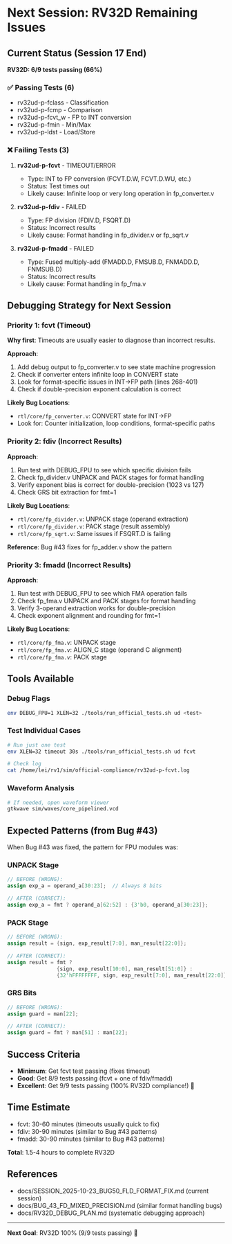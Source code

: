 # Next Session: RV32D Remaining Issues

## Current Status (Session 17 End)

**RV32D: 6/9 tests passing (66%)**

### ✅ Passing Tests (6)
- rv32ud-p-fclass - Classification
- rv32ud-p-fcmp - Comparison
- rv32ud-p-fcvt_w - FP to INT conversion
- rv32ud-p-fmin - Min/Max
- rv32ud-p-ldst - Load/Store

### ❌ Failing Tests (3)

1. **rv32ud-p-fcvt** - TIMEOUT/ERROR
   - Type: INT to FP conversion (FCVT.D.W, FCVT.D.WU, etc.)
   - Status: Test times out
   - Likely cause: Infinite loop or very long operation in fp_converter.v

2. **rv32ud-p-fdiv** - FAILED
   - Type: FP division (FDIV.D, FSQRT.D)
   - Status: Incorrect results
   - Likely cause: Format handling in fp_divider.v or fp_sqrt.v

3. **rv32ud-p-fmadd** - FAILED
   - Type: Fused multiply-add (FMADD.D, FMSUB.D, FNMADD.D, FNMSUB.D)
   - Status: Incorrect results
   - Likely cause: Format handling in fp_fma.v

## Debugging Strategy for Next Session

### Priority 1: fcvt (Timeout)

**Why first**: Timeouts are usually easier to diagnose than incorrect results.

**Approach**:
1. Add debug output to fp_converter.v to see state machine progression
2. Check if converter enters infinite loop in CONVERT state
3. Look for format-specific issues in INT→FP path (lines 268-401)
4. Check if double-precision exponent calculation is correct

**Likely Bug Locations**:
- `rtl/core/fp_converter.v`: CONVERT state for INT→FP
- Look for: Counter initialization, loop conditions, format-specific paths

### Priority 2: fdiv (Incorrect Results)

**Approach**:
1. Run test with DEBUG_FPU to see which specific division fails
2. Check fp_divider.v UNPACK and PACK stages for format handling
3. Verify exponent bias is correct for double-precision (1023 vs 127)
4. Check GRS bit extraction for fmt=1

**Likely Bug Locations**:
- `rtl/core/fp_divider.v`: UNPACK stage (operand extraction)
- `rtl/core/fp_divider.v`: PACK stage (result assembly)
- `rtl/core/fp_sqrt.v`: Same issues if FSQRT.D is failing

**Reference**: Bug #43 fixes for fp_adder.v show the pattern

### Priority 3: fmadd (Incorrect Results)

**Approach**:
1. Run test with DEBUG_FPU to see which FMA operation fails
2. Check fp_fma.v UNPACK and PACK stages for format handling
3. Verify 3-operand extraction works for double-precision
4. Check exponent alignment and rounding for fmt=1

**Likely Bug Locations**:
- `rtl/core/fp_fma.v`: UNPACK stage
- `rtl/core/fp_fma.v`: ALIGN_C stage (operand C alignment)
- `rtl/core/fp_fma.v`: PACK stage

## Tools Available

### Debug Flags
```bash
env DEBUG_FPU=1 XLEN=32 ./tools/run_official_tests.sh ud <test>
```

### Test Individual Cases
```bash
# Run just one test
env XLEN=32 timeout 30s ./tools/run_official_tests.sh ud fcvt

# Check log
cat /home/lei/rv1/sim/official-compliance/rv32ud-p-fcvt.log
```

### Waveform Analysis
```bash
# If needed, open waveform viewer
gtkwave sim/waves/core_pipelined.vcd
```

## Expected Patterns (from Bug #43)

When Bug #43 was fixed, the pattern for FPU modules was:

### UNPACK Stage
```verilog
// BEFORE (WRONG):
assign exp_a = operand_a[30:23];  // Always 8 bits

// AFTER (CORRECT):
assign exp_a = fmt ? operand_a[62:52] : {3'b0, operand_a[30:23]};
```

### PACK Stage
```verilog
// BEFORE (WRONG):
assign result = {sign, exp_result[7:0], man_result[22:0]};

// AFTER (CORRECT):
assign result = fmt ?
                {sign, exp_result[10:0], man_result[51:0]} :
                {32'hFFFFFFFF, sign, exp_result[7:0], man_result[22:0]};
```

### GRS Bits
```verilog
// BEFORE (WRONG):
assign guard = man[22];

// AFTER (CORRECT):
assign guard = fmt ? man[51] : man[22];
```

## Success Criteria

- **Minimum**: Get fcvt test passing (fixes timeout)
- **Good**: Get 8/9 tests passing (fcvt + one of fdiv/fmadd)
- **Excellent**: Get 9/9 tests passing (100% RV32D compliance!) 🎉

## Time Estimate

- fcvt: 30-60 minutes (timeouts usually quick to fix)
- fdiv: 30-90 minutes (similar to Bug #43 patterns)
- fmadd: 30-90 minutes (similar to Bug #43 patterns)

**Total**: 1.5-4 hours to complete RV32D

## References

- docs/SESSION_2025-10-23_BUG50_FLD_FORMAT_FIX.md (current session)
- docs/BUG_43_FD_MIXED_PRECISION.md (similar format handling bugs)
- docs/RV32D_DEBUG_PLAN.md (systematic debugging approach)

---

**Next Goal**: RV32D 100% (9/9 tests passing) 🎯

